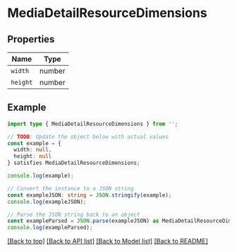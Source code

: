 # MediaDetailResourceDimensions

## Properties

| Name     | Type   |
| -------- | ------ |
| `width`  | number |
| `height` | number |

## Example

```typescript
import type { MediaDetailResourceDimensions } from '';

// TODO: Update the object below with actual values
const example = {
  width: null,
  height: null
} satisfies MediaDetailResourceDimensions;

console.log(example);

// Convert the instance to a JSON string
const exampleJSON: string = JSON.stringify(example);
console.log(exampleJSON);

// Parse the JSON string back to an object
const exampleParsed = JSON.parse(exampleJSON) as MediaDetailResourceDimensions;
console.log(exampleParsed);
```

[[Back to top]](#) [[Back to API list]](../README.md#api-endpoints) [[Back to Model list]](../README.md#models) [[Back to README]](../README.md)
